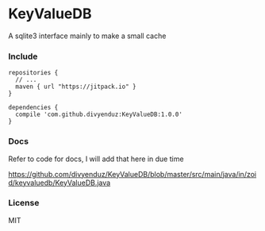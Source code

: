 # KeyValueDB
A sqlite3 interface mainly to make a small cache

### Include

```
repositories {
  // ...
  maven { url "https://jitpack.io" }
}
```
 
```
dependencies {
  compile 'com.github.divyenduz:KeyValueDB:1.0.0'
}
```

### Docs

Refer to code for docs, I will add that here in due time

https://github.com/divyenduz/KeyValueDB/blob/master/src/main/java/in/zoid/keyvaluedb/KeyValueDB.java

### License 

MIT
